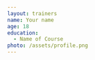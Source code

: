 ```yaml
---
layout: trainers
name: Your name
age: 18
education:
  - Name of Course
photo: /assets/profile.png
---
```


